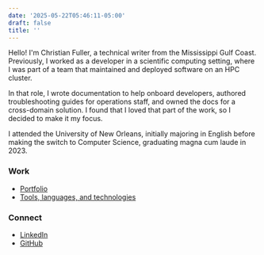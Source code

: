 ```yaml
---
date: '2025-05-22T05:46:11-05:00'
draft: false
title: ''
---
```


Hello! I'm Christian Fuller, a technical writer from the Mississippi Gulf Coast.
Previously, I worked as a developer in a scientific computing setting, where I was part of a team that maintained and deployed software on an HPC cluster.

In that role, I wrote documentation to help onboard developers, authored troubleshooting guides for operations staff, and owned the docs for a cross-domain solution.
I found that I loved that part of the work, so I decided to make it my focus.

I attended the University of New Orleans, initially majoring in English before making the switch to Computer Science, graduating magna cum laude in 2023.

### Work

- [Portfolio](https://portfolio.christianf.io)
- [Tools, languages, and technologies](/about-me/tools/)

### Connect

- [LinkedIn](https://www.linkedin.com/in/christian-s-fuller/)
- [GitHub](https://github.com/nandstand/)
